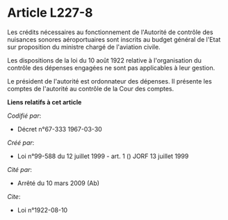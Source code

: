 # Article L227-8

Les crédits nécessaires au fonctionnement de l'Autorité de contrôle des nuisances sonores aéroportuaires sont inscrits au
budget général de l'Etat sur proposition du ministre chargé de l'aviation civile.

Les dispositions de la loi du 10 août 1922 relative à l'organisation du contrôle des dépenses engagées ne sont pas
applicables à leur gestion.

Le président de l'autorité est ordonnateur des dépenses. Il présente les comptes de l'autorité au contrôle de la Cour des
comptes.

**Liens relatifs à cet article**

_Codifié par_:

  - Décret n°67-333 1967-03-30

_Créé par_:

  - Loi n°99-588 du 12 juillet 1999 - art. 1 () JORF 13 juillet 1999

_Cité par_:

  - Arrêté du 10 mars 2009 (Ab)

_Cite_:

  - Loi n°1922-08-10
